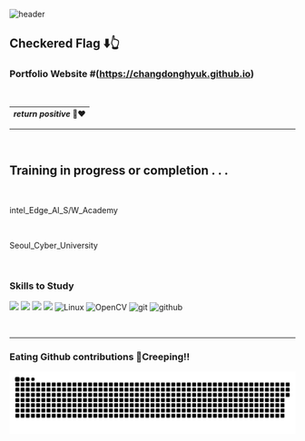 ![header](https://capsule-render.vercel.app/api?type=waving&color=gradient&customColorList=1&height=180&text=DEEPJD's%20GITHUB_BOX&fontSize=50&animation=twinkling&fontAlign=38&fontAlignY=36)



## Checkered Flag ⬇️👆

### Portfolio Website #(https://changdonghyuk.github.io) 
<br>


|*return positive* 👨‍❤️ |
|:--:|

--------------

<br>

## Training in progress or completion . . .


<br>

intel_Edge_AI_S/W_Academy 

<br>

Seoul_Cyber_University

<br>

### Skills to Study

<img src="https://img.shields.io/badge/C -gold?style=flat&logo=C&logoColor=black"/> <img src="https://img.shields.io/badge/C++-green?style=flat&logo=cplusplus&logoColor=00599C"/> <img src="https://img.shields.io/badge/Python-yellow?style=flat&logo=python&logoColor=3776AB"/> 
<img src="https://img.shields.io/badge/MySql-lightblue?style=flat&logo=mysql&logoColor=black"/> ![Linux](https://img.shields.io/badge/Linux-FCC624?style=flat&logo=linux&logoColor=black) ![OpenCV](https://img.shields.io/badge/OpenCV-5C3EE8?style=flat&logo=opencv) ![git](https://img.shields.io/badge/git-F05032?style=flat&logo=git&logoColor=yellow) ![github](https://img.shields.io/badge/github-181717?style=flat&logo=github&logoColor=white)

<br>

--------------

### Eating Github contributions 🐍Creeping!!
<img src="https://github.com/changdonghyuk/changdonghyuk/blob/output/github-snake-dark.svg">
